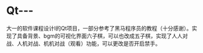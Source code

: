 # Qt---
大一的软件课程设计I的Qt项目，一部分参考了黑马程序员的教程（十分感谢）。实现了具备背景、bgm的可视化界面六子棋，可以也改成五子棋，实现了人人对战、人机对战、机机对战（观看）功能，可以更改是否开启禁手。
